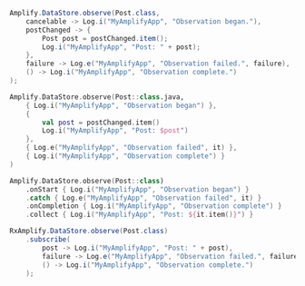 <amplify-block-switcher>
<amplify-block name="Java">

```java
Amplify.DataStore.observe(Post.class,
    cancelable -> Log.i("MyAmplifyApp", "Observation began."),
    postChanged -> {
        Post post = postChanged.item();
        Log.i("MyAmplifyApp", "Post: " + post);
    },
    failure -> Log.e("MyAmplifyApp", "Observation failed.", failure),
    () -> Log.i("MyAmplifyApp", "Observation complete.")
);
```

</amplify-block>
<amplify-block name="Kotlin - Callbacks">

```kotlin
Amplify.DataStore.observe(Post::class.java,
    { Log.i("MyAmplifyApp", "Observation began") },
    {
        val post = postChanged.item()
        Log.i("MyAmplifyApp", "Post: $post")
    },
    { Log.e("MyAmplifyApp", "Observation failed", it) },
    { Log.i("MyAmplifyApp", "Observation complete") }
)
```

</amplify-block>
<amplify-block name="Kotlin - Coroutines (Beta)">

```kotlin
Amplify.DataStore.observe(Post::class)
    .onStart { Log.i("MyAmplifyApp", "Observation began") }
    .catch { Log.e("MyAmplifyApp", "Observation failed", it) }
    .onCompletion { Log.i("MyAmplifyApp", "Observation complete") }
    .collect { Log.i("MyAmplifyApp", "Post: ${it.item()}") }
```

</amplify-block>
<amplify-block name="RxJava">

```java
RxAmplify.DataStore.observe(Post.class)
    .subscribe(
        post -> Log.i("MyAmplifyApp", "Post: " + post),
        failure -> Log.e("MyAmplifyApp", "Observation failed.", failure),
        () -> Log.i("MyAmplifyApp", "Observation complete.")
    );
```

</amplify-block>
</amplify-block-switcher>
